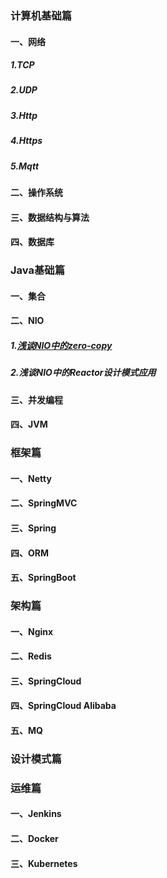 ### 计算机基础篇
#### 一、网络
##### 1.TCP
##### 2.UDP
##### 3.Http
##### 4.Https
##### 5.Mqtt
#### 二、操作系统
#### 三、数据结构与算法
#### 四、数据库
### Java基础篇
#### 一、集合
#### 二、NIO
##### 1.[浅谈NIO中的zero-copy](./java/nio/nio-reactor.md)
##### 2.浅谈NIO中的Reactor设计模式应用
#### 三、并发编程
#### 四、JVM
### 框架篇
#### 一、Netty
#### 二、SpringMVC
#### 三、Spring
#### 四、ORM
#### 五、SpringBoot
### 架构篇
#### 一、Nginx
#### 二、Redis
#### 三、SpringCloud
#### 四、SpringCloud Alibaba
#### 五、MQ
### 设计模式篇
### 运维篇
#### 一、Jenkins
#### 二、Docker
#### 三、Kubernetes
